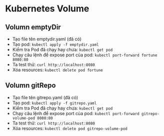 # Kubernetes Volume

## Volumn emptyDir
+ Tạo file tên emptydir.yaml (đã có)
+ Tạo pod: ```kubectl apply -f emptydir.yaml```
+ Kiểm tra Pod đã chạy hay chưa: ```kubectl get pod```
+ Chạy câu lệnh để expose port của pod: ```kubectl port-forward fortune 8080:80```
+ Ta test thử: ```curl http://localhost:8080```
+ Xóa resources: ```kubectl delete pod fortune```


## Volumn gitRepo
+ Tạo file tên gitrepo.yaml (đã có)
+ Tạo pod: ```kubectl apply -f gitrepo.yaml```
+ Kiểm tra Pod đã chạy hay chưa: ```kubectl get pod```
+ Chạy câu lệnh để expose port của pod: ```kubectl port-forward gitrepo-volume-pod 8080:80```
+ Ta test thử: ```curl http://localhost:8080```
+ Xóa resources: ```kubectl delete pod gitrepo-volume-pod```







